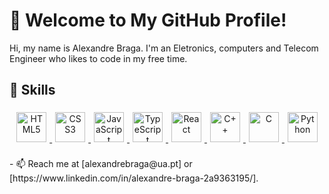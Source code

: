 # 👋 Welcome to My GitHub Profile!

Hi, my name is Alexandre Braga. I'm an Eletronics, computers and Telecom Engineer who likes to code in my free time.

## 📖 Skills

<div align="center">

  <!-- First Row: Web Fundamentals -->
  <a href="https://developer.mozilla.org/en-US/docs/Web/HTML" title="HTML5">
    <img src="https://skillicons.dev/icons?i=html" alt="HTML5" height="48" style="margin: 5px;">
  </a>
  <a href="https://developer.mozilla.org/en-US/docs/Web/CSS" title="CSS3">
    <img src="https://skillicons.dev/icons?i=css" alt="CSS3" height="48" style="margin: 5px;">
  </a>
  <a href="https://developer.mozilla.org/en-US/docs/Web/JavaScript" title="JavaScript">
    <img src="https://skillicons.dev/icons?i=js" alt="JavaScript" height="48" style="margin: 5px;">
  </a>
  <a href="https://www.typescriptlang.org/" title="TypeScript">
    <img src="https://skillicons.dev/icons?i=ts" alt="TypeScript" height="48" style="margin: 5px;">
  </a>
  <!-- Second Row: Frameworks & Languages -->
  <a href="https://react.dev/" title="React">
    <img src="https://skillicons.dev/icons?i=react" alt="React" height="48" style="margin: 5px;">
  </a>
  <a href="https://en.cppreference.com/w/" title="C++">
    <img src="https://skillicons.dev/icons?i=cpp" alt="C++" height="48" style="margin: 5px;">
  </a>
  <a href="https://en.cppreference.com/w/c" title="C">
    <img src="https://skillicons.dev/icons?i=c" alt="C" height="48" style="margin: 5px;">
  </a>
  <a href="https://www.python.org/" title="Python">
    <img src="https://skillicons.dev/icons?i=python" alt="Python" height="48" style="margin: 5px;">
  </a>
 </div> 
<div style="height: 20px;"></div>
- 📫 Reach me at [alexandrebraga@ua.pt] or [https://www.linkedin.com/in/alexandre-braga-2a9363195/].
